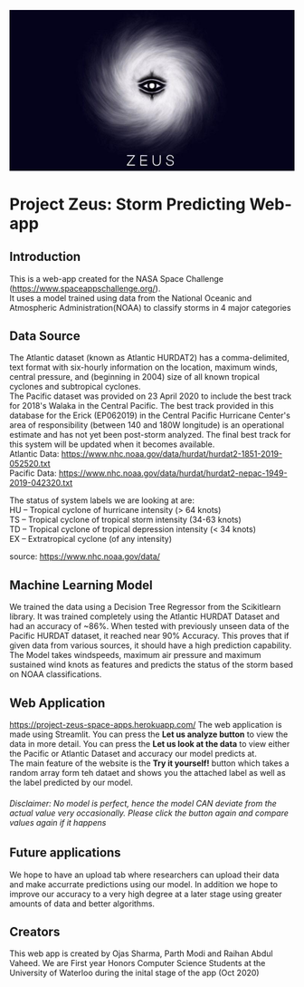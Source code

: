 ![alt text](https://github.com/parthmodi152/Project-Zeus/blob/master/logo.jpeg)
# Project Zeus: Storm Predicting Web-app

## Introduction
This is a web-app created for the NASA Space Challenge (https://www.spaceappschallenge.org/). <br />
It uses a model trained using data from the National Oceanic and Atmospheric Administration(NOAA) to classify storms in 4 major categories

## Data Source
The Atlantic dataset (known as Atlantic HURDAT2) has a comma-delimited, text format with six-hourly information on the location, maximum winds, central pressure, and (beginning in 2004)
size of all known tropical cyclones and subtropical cyclones. <br />
The Pacific dataset was provided on 23 April 2020 to include the best track for 2018's Walaka in the Central Pacific. The best track provided in this database for the Erick (EP062019) in the Central Pacific Hurricane Center's area of responsibility (between 140 and 180W longitude) is an operational estimate and has not yet been post-storm analyzed.
The final best track for this system will be updated when it becomes available.<br />
Atlantic Data: https://www.nhc.noaa.gov/data/hurdat/hurdat2-1851-2019-052520.txt<br />
Pacific Data: https://www.nhc.noaa.gov/data/hurdat/hurdat2-nepac-1949-2019-042320.txt<br />

The status of system labels we are looking at are:<br />
HU – Tropical cyclone of hurricane intensity (> 64 knots)<br />
TS – Tropical cyclone of tropical storm intensity (34-63 knots)<br />
TD – Tropical cyclone of tropical depression intensity (< 34 knots)<br />
EX – Extratropical cyclone (of any intensity)<br />

source: https://www.nhc.noaa.gov/data/


## Machine Learning Model
We trained the data using a Decision Tree Regressor from the Scikitlearn library. It was trained completely using the Atlantic HURDAT Dataset and had an accuracy of ~86%.
When tested with previously unseen data of the Pacific HURDAT dataset, it reached near 90% Accuracy. This proves that if given data from various sources, it should have a high prediction capability. <br />
The Model takes windspeeds, maximum air pressure and maximum sustained wind knots as features and predicts the status of the storm based on NOAA classifications.

## Web Application 
https://project-zeus-space-apps.herokuapp.com/
The web application is made using Streamlit.  You can press the **Let us analyze button** to view
the data in more detail. You can press the **Let us look at the data** to view either the Pacific or Atlantic Dataset and accuracy our model predicts at. <br />
The main feature of the website is the **Try it yourself!** button which takes a random array form teh dataet and shows you the attached label as well as the label predicted by our model.<br />
###### Disclaimer: No model is perfect, hence the model CAN deviate from the actual value very occasionally. Please click the button again and compare values again if it happens 

## Future applications
We hope to have an upload tab where researchers can upload their data and make accurrate predictions using our model. In addition we hope to improve our accuracy to a very high degree at a later stage using greater amounts of data
and better algorithms.


## Creators
This web app is created by Ojas Sharma, Parth Modi and Raihan Abdul Vaheed. We are First year Honors Computer Science Students at the University of Waterloo during the inital stage of the app (Oct 2020)
